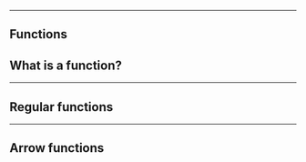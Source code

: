 ----------------
Functions
----------------
What is a function?
  - 
----------------
Regular functions
----------------
----------------
Arrow functions
----------------
